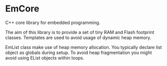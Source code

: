 # EmCore
C++ core library for embedded programming.

The aim of this library is to provide a set of tiny RAM and Flash footprint classes.
Templates are used to avoid usage of dynamic heap memory. 

EmList class make use of heap memory allocation. You typically declare list object as globals during setup. To avoid heap fragmentation you might avoid using EList objects within loops. 

